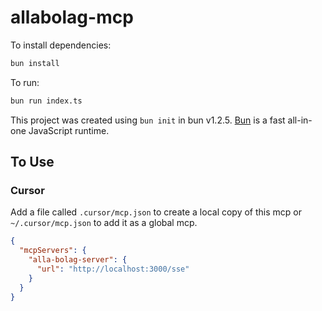 # allabolag-mcp

To install dependencies:

```bash
bun install
```

To run:

```bash
bun run index.ts
```

This project was created using `bun init` in bun v1.2.5. [Bun](https://bun.sh) is a fast all-in-one JavaScript runtime.

## To Use

### Cursor

Add a file called `.cursor/mcp.json` to create a local copy of this mcp or `~/.cursor/mcp.json` to add it as a global mcp.

```json
{
  "mcpServers": {
    "alla-bolag-server": {
      "url": "http://localhost:3000/sse"
    }
  }
}
```
